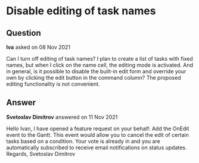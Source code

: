 # Disable editing of task names

## Question

**Iva** asked on 08 Nov 2021

Can I turn off editing of task names? I plan to create a list of tasks with fixed names, but when I click on the name cell, the editing mode is activated. And in general, is it possible to disable the built-in edit form and override your own by clicking the edit button in the command column? The proposed editing functionality is not convenient.

## Answer

**Svetoslav Dimitrov** answered on 11 Nov 2021

Hello Ivan, I have opened a feature request on your behalf: Add the OnEdit event to the Gantt. This event would allow you to cancel the edit of certain tasks based on a condition. Your vote is already in and you are automatically subscribed to receive email notifications on status updates. Regards, Svetoslav Dimitrov
